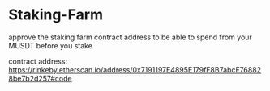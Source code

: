 # Staking-Farm
approve the staking farm contract address to be able to spend from your MUSDT before you stake

contract address:
https://rinkeby.etherscan.io/address/0x7191197E4895E179fF8B7abcF768828be7b2d257#code
